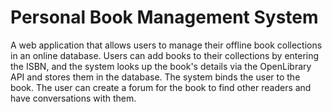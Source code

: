 # Personal Book Management System

A web application that allows users to manage their offline book collections in an online database. Users can add books to their collections by entering the ISBN, and the system looks up the book's details via the OpenLibrary API and stores them in the database. The system binds the user to the book. The user can create a forum for the book to find other readers and have conversations with them.